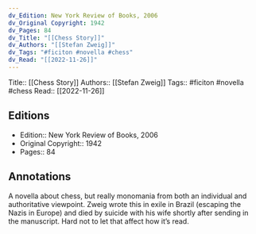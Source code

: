 ```yaml
---
dv_Edition: New York Review of Books, 2006
dv_Original Copyright: 1942
dv_Pages: 84
dv_Title: "[[Chess Story]]"
dv_Authors: "[[Stefan Zweig]]"
dv_Tags: "#ficiton #novella #chess"
dv_Read: "[[2022-11-26]]"
---
```

Title:: [[Chess Story]]
Authors:: [[Stefan Zweig]]
Tags:: #ficiton #novella #chess
Read:: [[2022-11-26]]

## Editions
- Edition:: New York Review of Books, 2006
- Original Copyright:: 1942
- Pages:: 84

## Annotations

A novella about chess, but really monomania from both an individual and authoritative viewpoint. Zweig wrote this in exile in Brazil (escaping the Nazis in Europe) and died by suicide with his wife shortly after sending in the manuscript. Hard not to let that affect how it’s read.